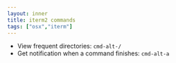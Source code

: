 ```yaml
---
layout: inner
title: iterm2 commands
tags: ["osx","iterm"]
---
```

* View frequent directories: `cmd-alt-/`
* Get notification when a command finishes: `cmd-alt-a`
